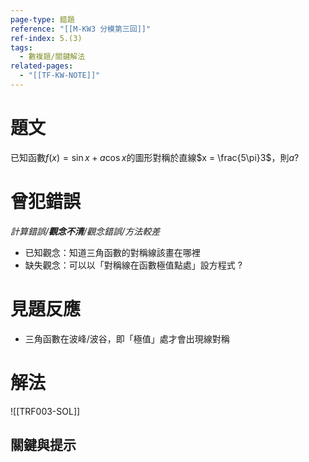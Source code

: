```yaml
---
page-type: 錯題
reference: "[[M-KW3 分模第三回]]"
ref-index: 5.(3)
tags:
  - 數複題/關鍵解法
related-pages:
  - "[[TF-KW-NOTE]]"
---
```

# 題文
已知函數$f(x) = \sin x + a\cos x$的圖形對稱於直線$x = \frac{5\pi}3$，則$a$?
# 曾犯錯誤
*計算錯誤/**觀念不清**/觀念錯誤/方法較差*
- 已知觀念：知道三角函數的對稱線該畫在哪裡
- 缺失觀念：可以以「對稱線在函數極值點處」設方程式
?
# 見題反應
- 三角函數在波峰/波谷，即「極值」處才會出現線對稱

# 解法
![[TRF003-SOL]]


## 關鍵與提示